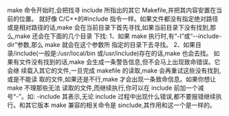 make 命令开始时,会把找寻 include 所指出的其它 Makefile,并把其内容安置在当前的位置。
就好像 C/C++的#include 指令一样。如果文件都没有指定绝对路径或是相对路径的话,make
会在当前目录下首先寻找,如果当前目录下没有找到,那么,make 还会在下面的几个目录
下找:
1、如果 make 执行时,有“-I”或“--include-dir”参数,那么 make 就会在这个参数所
指定的目录下去寻找。
2、如果目录<prefix>/include(一般是:/usr/local/bin 或/usr/include)存在的话,make
也会去找。
如果有文件没有找到的话,make 会生成一条警告信息,但不会马上出现致命错误。它会继
续载入其它的文件,一旦完成 makefile 的读取,make 会再重试这些没有找到,或是不能读
取的文件,如果还是不行,make 才会出现一条致命信息。如果你想让 make 不理那些无法
读取的文件,而继续执行,你可以在 include 前加一个减号“-”。如:
-include <filename>
其表示,无论 include 过程中出现什么错误,都不要报错继续执行。和其它版本 make
兼容的相关命令是 sinclude,其作用和这一个是一样的。